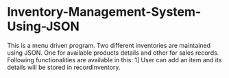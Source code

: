 # Inventory-Management-System-Using-JSON
This is a menu driven program.
Two different inventories are maintained using JSON. One for available products details and other for sales records.
Following functionalities are available in this:
1]  User can add an item and its details will be stored in recordInventory.
